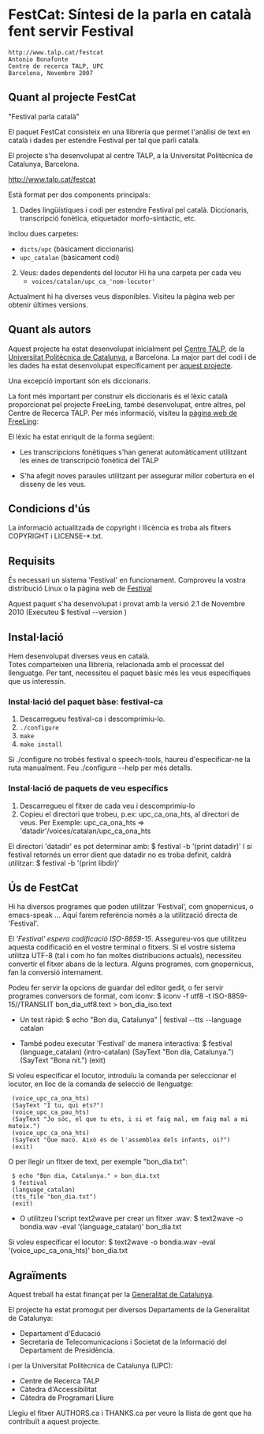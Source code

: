 # FestCat: Síntesi de la parla en català fent servir Festival

    http://www.talp.cat/festcat
    Antonio Bonafonte
    Centre de recerca TALP, UPC
    Barcelona, Novembre 2007


## Quant al projecte FestCat
 
"Festival parla català"

El paquet FestCat consisteix en una llibreria que permet l'anàlisi de text
en català  i dades per estendre Festival per tal que parli català. 

El projecte s'ha desenvolupat al centre TALP, a la Universitat
Politècnica de Catalunya, Barcelona.

http://www.talp.cat/festcat

Està format per dos components principals:

1. Dades lingüístiques i codi per estendre Festival pel català.
   Diccionaris, transcripció fonètica, etiquetador morfo-sintàctic, etc.

  Inclou dues carpetes:
   -  `dicts/upc` (bàsicament diccionaris)
   - `upc_catalan` (bàsicament codi)

2. Veus: dades dependents del locutor 
  Hi ha una carpeta per cada veu
   - `voices/catalan/upc_ca_'nom-locutor'`

Actualment hi ha diverses veus disponibles.
Visiteu la pàgina web per obtenir últimes versions. 

## Quant als autors

Aquest projecte ha estat desenvolupat inicialment pel [Centre TALP](http://www.talp.cat),
de la [Universitat Politècnica de Catalunya](http://www.upc.edu), a Barcelona.
La major part del codi i de les dades ha estat desenvolupat 
específicament per [aquest projecte](http://www.talp.cat/festcat).

Una excepció important són els diccionaris.

La font més important per construir els diccionaris és el lèxic català
proporcionat pel projecte FreeLing, també desenvolupat, entre altres,
pel Centre de Recerca TALP. Per més informació, visiteu la [pàgina web
de FreeLing](http://nlp.lsi.upc.edu/freeling/):

El lèxic ha estat enriquit de la forma següent:
 - Les transcripcions fonètiques s'han generat automàticament utilitzant
   les eines de transcripció fonètica del TALP

 - S'ha afegit noves paraules utilitzant per assegurar millor cobertura en 
   el disseny de les veus.  


## Condicions d'ús
La informació actualitzada de copyright i llicència es troba als fitxers
COPYRIGHT i LICENSE-*.txt.

## Requisits
És necessari un sistema 'Festival' en funcionament.
Comproveu la vostra distribució Linux o la pàgina web de 
[Festival](http://www.cstr.ed.ac.uk/projects/festival/)

Aquest paquet s'ha desenvolupat i provat amb la versió 2.1 
de Novembre 2010
(Executeu $ festival --version )

## Instal·lació
Hem desenvolupat diverses veus en català.                               
Totes comparteixen una llibreria, relacionada amb el processat del llenguatge.
Per tant, necessiteu el paquet bàsic més les veus específiques
que us interessin.

### Instal·lació del paquet bàse: festival-ca

1. Descarregueu festival-ca i descomprimiu-lo.
2. `./configure`
3. `make`
4. `make install`

Si ./configure no trobés festival o speech-tools, haureu d'especificar-ne la ruta
manualment. Feu ./configure --help per més detalls.

### Instal·lació de paquets de veu específics
1. Descarregueu el fitxer de cada veu i descomprimiu-lo
2. Copieu el directori que trobeu, p.ex: upc_ca_ona_hts, al directori de 
   veus. Per Exemple:
      upc_ca_ona_hts => 'datadir'/voices/catalan/upc_ca_ona_hts
   
El directori 'datadir' es pot determinar amb:
    $ festival -b '(print datadir)'
I si festival retornés un error dient que datadir no es troba
definit, caldrà utilitzar:
    $ festival -b '(print libdir)'

## Ús de FestCat

Hi ha diversos programes que poden utilitzar 'Festival', com 
gnopernicus, o emacs-speak ... Aquí farem referència només a la 
utilització directa de 'Festival'. 

El *'Festival' espera  codificació ISO-8859-15*. Assegureu-vos que utilitzeu                    
aquesta codificació en el vostre terminal o fitxers. Si el vostre sistema                          
utilitza UTF-8 (tal i com ho fan moltes distribucions actuals), necessiteu
convertir el fitxer abans de la lectura. Alguns programes, com gnopernicus, 
fan la conversió internament.

Podeu fer servir la opcions de guardar del editor gedit, o fer servir
programes conversors de format, com iconv:
    $ iconv -f utf8 -t ISO-8859-15//TRANSLIT bon_dia_utf8.text > bon_dia_iso.text

 * Un test ràpid:
     $ echo "Bon dia, Catalunya" | festival --tts --language catalan

 * També podeu executar 'Festival' de manera interactiva:
     $ festival
     (language_catalan)
     (intro-catalan)
     (SayText "Bon dia, Catalunya.")
     (SayText "Bona nit.")
     (exit)

Si voleu especificar el locutor, introduïu la comanda per seleccionar
el locutor, en lloc de la comanda de selecció de llenguatge:

     (voice_upc_ca_ona_hts)
     (SayText "I tu, qui ets?")
     (voice_upc_ca_pau_hts)
     (SayText "Jo sóc, el que tu ets, i si et faig mal, em faig mal a mi mateix.")
     (voice_upc_ca_ona_hts)
     (SayText "Que maco. Això és de l'assemblea dels infants, oi?")
     (exit)

O per llegir un fitxer de text, per exemple "bon_dia.txt": 

     $ echo "Bon dia, Catalunya." > bon_dia.txt
     $ festival
     (language_catalan)
     (tts_file "bon_dia.txt")
     (exit)

 * O utilitzeu l'script text2wave per crear un fitxer .wav:
     $ text2wave -o bondia.wav   -eval '(language_catalan)' bon_dia.txt 

Si voleu especificar el locutor:
     $ text2wave -o bondia.wav   -eval '(voice_upc_ca_ona_hts)' bon_dia.txt 


## Agraïments
Aquest treball ha estat finançat per la [Generalitat de Catalunya](http://www.gencat.cat).

El projecte ha estat promogut per diversos Departaments de la Generalitat 
de Catalunya:   
  - Departament d'Educació
  - Secretaria de Telecomunicacions i Societat de la Informació 
    del Departament de Presidència. 

i per la Universitat Politècnica de Catalunya (UPC):
  - Centre de Recerca TALP
  - Càtedra d'Accessibilitat
  - Càtedra de Programari Lliure


Llegiu el fitxer AUTHORS.ca i THANKS.ca per veure la llista de gent que ha contribuït a 
aquest projecte.

